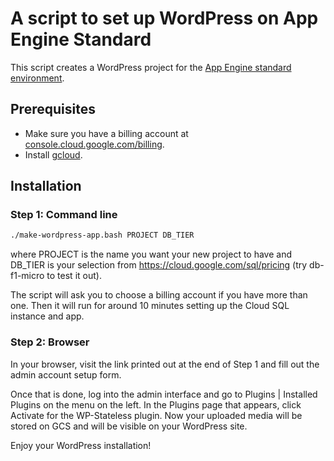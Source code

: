 # A script to set up WordPress on App Engine Standard

This script creates a WordPress project for the
[App Engine standard environment][appengine-standard].

## Prerequisites

* Make sure you have a billing account at [console.cloud.google.com/billing][billing].
* Install [gcloud][gcloud].

## Installation

### Step 1: Command line

```sh
./make-wordpress-app.bash PROJECT DB_TIER
```
where PROJECT is the name you want your new project to have and DB\_TIER is your selection from https://cloud.google.com/sql/pricing (try db-f1-micro to test it out).

The script will ask you to choose a billing account if you have more than one. Then it will run for around 10 minutes setting up the Cloud SQL instance and app.

### Step 2: Browser

In your browser, visit the link printed out at the end of Step 1 and fill out the admin account setup form.

Once that is done, log into the admin interface and go to Plugins | Installed Plugins on the menu on the left. In the Plugins page that appears, click Activate for the WP-Stateless plugin. Now your uploaded media will be stored on GCS and will be visible on your WordPress site.

Enjoy your WordPress installation!

[appengine-standard]: https://cloud.google.com/appengine/docs/standard
[billing]: https://console.cloud.google.com/billing
[gcloud]: https://cloud.google.com/sdk/downloads
